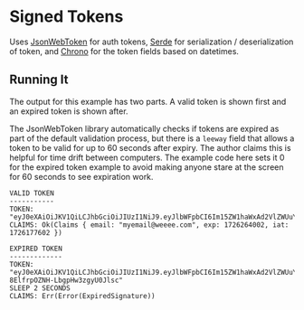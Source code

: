 # Signed Tokens

Uses [JsonWebToken](https://docs.rs/jsonwebtoken/) for auth tokens, [Serde](https://docs.rs/serde/latest/serde/) for serialization / deserialization of token, and [Chrono](https://docs.rs/chrono/) for the token fields based on datetimes.

## Running It

The output for this example has two parts. A valid token is shown first and an expired token is shown after.

The JsonWebToken library automatically checks if tokens are expired as part of the default validation process, but there is a `leeway` field that allows a token to be valid for up to 60 seconds after expiry. The author claims this is helpful for time drift between computers. The example code here sets it 0 for the expired token example to avoid making anyone stare at the screen for 60 seconds to see expiration work.

```shell
VALID TOKEN
-----------
TOKEN: "eyJ0eXAiOiJKV1QiLCJhbGciOiJIUzI1NiJ9.eyJlbWFpbCI6Im15ZW1haWxAd2VlZWUuY29tIiwiZXhwIjoxNzI2MjY0MDAyLCJpYXQiOjE3MjYxNzc2MDJ9.jLxsVAZrktTOQxww5sm1wYs43_tGEGdIX9bopWx3uNY"
CLAIMS: Ok(Claims { email: "myemail@weeee.com", exp: 1726264002, iat: 1726177602 })

EXPIRED TOKEN
-------------
TOKEN: "eyJ0eXAiOiJKV1QiLCJhbGciOiJIUzI1NiJ9.eyJlbWFpbCI6Im15ZW1haWxAd2VlZWUuY29tIiwiZXhwIjoxNzI2MTc3NjAzLCJpYXQiOjE3MjYxNzc2MDJ9.1AvDRSj00_R46HS-8ElfrpOZNH-LbgpHw3zgyU0Jlsc"
SLEEP 2 SECONDS
CLAIMS: Err(Error(ExpiredSignature))
```
